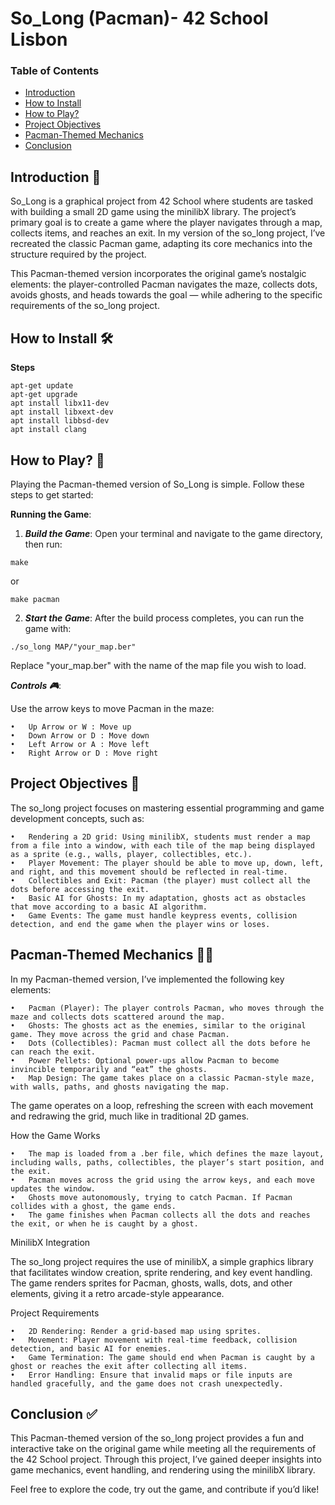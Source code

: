 #	So_Long (Pacman)- 42 School Lisbon

### Table of Contents

* [Introduction](#introduction-)
* [How to Install](#how-to-install-️)
* [How to Play?](#how-to-play-)
* [Project Objectives](#project-objectives-)
* [Pacman-Themed Mechanics](#pacman-themed-mechanics-)
* [Conclusion](#conclusion-)

##	Introduction 📖

So_Long is a graphical project from 42 School where students are tasked with building a small 2D game using the minilibX library. The project’s primary goal is to create a game where the player navigates through a map, collects items, and reaches an exit. In my version of the so_long project, I’ve recreated the classic Pacman game, adapting its core mechanics into the structure required by the project.

This Pacman-themed version incorporates the original game’s nostalgic elements: the player-controlled Pacman navigates the maze, collects dots, avoids ghosts, and heads towards the goal — while adhering to the specific requirements of the so_long project.

##	How to Install 🛠️

**Steps**
```
apt-get update
apt-get	upgrade
apt install libx11-dev
apt install libxext-dev
apt install libbsd-dev
apt install clang
```

## How to Play? 👾

Playing the Pacman-themed version of So_Long is simple. Follow these steps to get started:

**Running the Game**:

1.	***Build the Game***:
Open your terminal and navigate to the game directory, then run:
```
make
```
or
```
make pacman
```
2.	***Start the Game***:
After the build process completes, you can run the game with:
```
./so_long MAP/"your_map.ber"
```
Replace "your_map.ber" with the name of the map file you wish to load. 

***Controls 🎮***:

Use the arrow keys to move Pacman in the maze:

	•	Up Arrow or W : Move up
	•	Down Arrow or D : Move down
	•	Left Arrow or A : Move left
	•	Right Arrow or D : Move right

##	Project Objectives 🎯

The so_long project focuses on mastering essential programming and game development concepts, such as:

	•	Rendering a 2D grid: Using minilibX, students must render a map from a file into a window, with each tile of the map being displayed as a sprite (e.g., walls, player, collectibles, etc.).
	•	Player Movement: The player should be able to move up, down, left, and right, and this movement should be reflected in real-time.
	•	Collectibles and Exit: Pacman (the player) must collect all the dots before accessing the exit.
	•	Basic AI for Ghosts: In my adaptation, ghosts act as obstacles that move according to a basic AI algorithm.
	•	Game Events: The game must handle keypress events, collision detection, and end the game when the player wins or loses.

##	Pacman-Themed Mechanics 🧑‍🔧

In my Pacman-themed version, I’ve implemented the following key elements:

	•	Pacman (Player): The player controls Pacman, who moves through the maze and collects dots scattered around the map.
	•	Ghosts: The ghosts act as the enemies, similar to the original game. They move across the grid and chase Pacman.
	•	Dots (Collectibles): Pacman must collect all the dots before he can reach the exit.
	•	Power Pellets: Optional power-ups allow Pacman to become invincible temporarily and “eat” the ghosts.
	•	Map Design: The game takes place on a classic Pacman-style maze, with walls, paths, and ghosts navigating the map.

The game operates on a loop, refreshing the screen with each movement and redrawing the grid, much like in traditional 2D games.

How the Game Works

	•	The map is loaded from a .ber file, which defines the maze layout, including walls, paths, collectibles, the player’s start position, and the exit.
	•	Pacman moves across the grid using the arrow keys, and each move updates the window.
	•	Ghosts move autonomously, trying to catch Pacman. If Pacman collides with a ghost, the game ends.
	•	The game finishes when Pacman collects all the dots and reaches the exit, or when he is caught by a ghost.

MinilibX Integration

The so_long project requires the use of minilibX, a simple graphics library that facilitates window creation, sprite rendering, and key event handling. The game renders sprites for Pacman, ghosts, walls, dots, and other elements, giving it a retro arcade-style appearance.

Project Requirements

	•	2D Rendering: Render a grid-based map using sprites.
	•	Movement: Player movement with real-time feedback, collision detection, and basic AI for enemies.
	•	Game Termination: The game should end when Pacman is caught by a ghost or reaches the exit after collecting all items.
	•	Error Handling: Ensure that invalid maps or file inputs are handled gracefully, and the game does not crash unexpectedly.

##	Conclusion ✅

This Pacman-themed version of the so_long project provides a fun and interactive take on the original game while meeting all the requirements of the 42 School project. Through this project, I’ve gained deeper insights into game mechanics, event handling, and rendering using the minilibX library.

Feel free to explore the code, try out the game, and contribute if you’d like!
